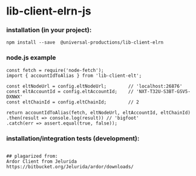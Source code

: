 # lib-client-elrn-js

### installation (in your project):
```npm install --save  @universal-productions/lib-client-elrn```

### node.js example
```
const fetch = require('node-fetch');
import { accountIdToAlias } from 'lib-client-elt';

const eltNodeUrl = config.eltNodeUrl;        // 'localhost:26876'
const eltAccountId = config.eltAccountId;    // 'NXT-T32U-S3BT-GSV5-DXNWX'
const eltChainId = config.eltChainId;        // 2

return accountIdToAlias(fetch, eltNodeUrl, eltAccountId, eltChainId)
.then(result => console.log(result)) // 'bigfoot'
.catch(err => assert.equal(true, false));
```

### installation/integration tests (development):
```

## plagarized from:
Ardor Client from Jelurida
https://bitbucket.org/Jelurida/ardor/downloads/
